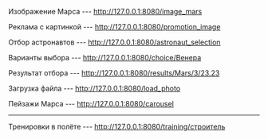 Изображение Марса --- http://127.0.0.1:8080/image_mars

Реклама с картинкой --- http://127.0.0.1:8080/promotion_image

Отбор астронавтов --- http://127.0.0.1:8080/astronaut_selection

Варианты выбора --- http://127.0.0.1:8080/choice/Венера

Результат отбора --- http://127.0.0.1:8080/results/Mars/3/23.23

Загрузка файла --- http://127.0.0.1:8080/load_photo

Пейзажи Марса --- http://127.0.0.1:8080/carousel

__________________________________________________________________

Тренировки в полёте --- http://127.0.0.1:8080/training/строитель
